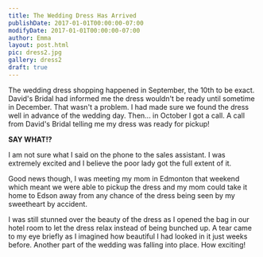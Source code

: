 ```yaml
---
title: The Wedding Dress Has Arrived
publishDate: 2017-01-01T00:00:00-07:00
modifyDate: 2017-01-01T00:00:00-07:00
author: Emma
layout: post.html
pic: dress2.jpg
gallery: dress2
draft: true
---
```

The wedding dress shopping happened in September, the 10th to be exact. David's
Bridal had informed me the dress wouldn't be ready until sometime in December.
That wasn't a problem. I had made sure we found the dress well in advance of
the wedding day. Then... in October I got a call. A call from David's Bridal
telling me my dress was ready for pickup!

**SAY WHAT!?**

I am not sure what I said on the phone to the sales assistant. I was extremely
excited and I believe the poor lady got the full extent of it.

Good news though, I was meeting my mom in Edmonton that weekend which meant we
were able to pickup the dress and my mom could take it home to Edson away from
any chance of the dress being seen by my sweetheart by accident.

I was still stunned over the beauty of the dress as I opened the bag in our
hotel room to let the dress relax instead of being bunched up. A tear came to
my eye briefly as I imagined how beautiful I had looked in it just weeks
before. Another part of the wedding was falling into place. How exciting!
